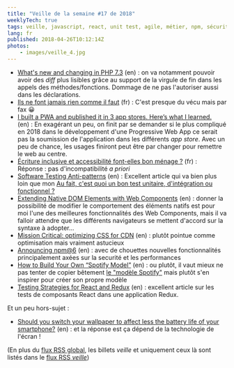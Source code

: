 ```yaml
---
title: "Veille de la semaine #17 de 2018"
weeklyTech: true
tags: veille, javascript, react, unit test, agile, métier, npm, sécurité, css, performances, standard, web components, bonnes pratiques, accessibilité, sexisme, mobile, pwa, humour, php
lang: fr
published: 2018-04-26T10:12:14Z
photos:
    - images/veille_4.jpg
---
```

* [What's new and changing in PHP 7.3](https://ayesh.me/Upgrade-PHP-7.3) (en)&nbsp;: on va notamment pouvoir avoir des *diff* plus lisibles grâce au support de la virgule de fin dans les appels des méthodes/fonctions. Dommage de ne pas l'autoriser aussi dans les déclarations.
* [Ils ne font jamais rien comme il faut](http://www.commitstrip.com/fr/2018/04/23/they-never-get-anything-right/) (fr)&nbsp;: C'est presque du vécu mais par fax 😀
* [I built a PWA and published it in 3 app stores. Here’s what I learned.](http://debuggerdotbreak.judahgabriel.com/2018/04/13/i-built-a-pwa-and-published-it-in-3-app-stores-heres-what-i-learned/) (en)&nbsp;: En exagérant un peu, on finit par se demander si le plus compliqué en 2018 dans le développement d'une Progressive Web App ce serait pas la soumission de l'application dans les différents *app store*. Avec un peu de chance, les usages finiront peut être par changer pour remettre le web au centre.
* [Écriture inclusive et accessibilité font-elles bon ménage ?](https://access42.net/langage-non-genre-accessibilite) (fr)&nbsp;: Réponse : pas d'incompatibilité *a priori*
* [Software Testing Anti-patterns](http://blog.codepipes.com/testing/software-testing-antipatterns.html) (en)&nbsp;: Excellent article qui va bien plus loin que mon [Au fait, c'est quoi un bon test unitaire, d'intégration ou fonctionnel ?](https://damien.pobel.fr/post/bon-test-unitaire-integration-fonctionnel/)
* [Extending Native DOM Elements with Web Components](https://blog.revillweb.com/extending-native-dom-elements-with-web-components-233350c8e86a) (en)&nbsp;: donner la possibilité de modifier le comportement des éléments natifs est pour moi l'une des meilleures fonctionnalités des Web Components, mais il va falloir attendre que les différents navigateurs se mettent d'accord sur la syntaxe à adopter...
* [Mission Critical: optimizing CSS for CDN](https://www.filamentgroup.com/lab/critical-cdn.html) (en)&nbsp;: plutôt pointue comme optimisation mais vraiment astucieux
* [Announcing npm@6](https://medium.com/npm-inc/announcing-npm-6-5d0b1799a905) (en)&nbsp;: avec de chouettes nouvelles fonctionnalités principalement axées sur la securité et les performances
* [How to Build Your Own “Spotify Model”](https://medium.com/the-ready/how-to-build-your-own-spotify-model-dce98025d32f) (en)&nbsp;: ou plutôt, il vaut mieux ne pas tenter de copier bêtement [le &quot;modèle Spotify&quot;](https://labs.spotify.com/2014/03/27/spotify-engineering-culture-part-1/) mais plutôt s'en inspirer pour créer son propre modèle
* [Testing Strategies for React and Redux](https://hacks.mozilla.org/2018/04/testing-strategies-for-react-and-redux/) (en)&nbsp;: excellent article sur les tests de composants React dans une application Redux.

Et un peu hors-sujet&nbsp;:

* [Should you switch your wallpaper to affect less the battery life of your smartphone?](https://greenspector.com/en/articles/2017-09-05-faut-il-changer-son-fond-ecran-pour-consommer-moins-de-batterie/) (en)&nbsp;: et la réponse est ça dépend de la technologie de l'écran !

(En plus du [flux RSS global](/rss.xml), les billets *veille*
et uniquement ceux là sont listés dans le [flux RSS *veille*](/rss/veille.xml))

